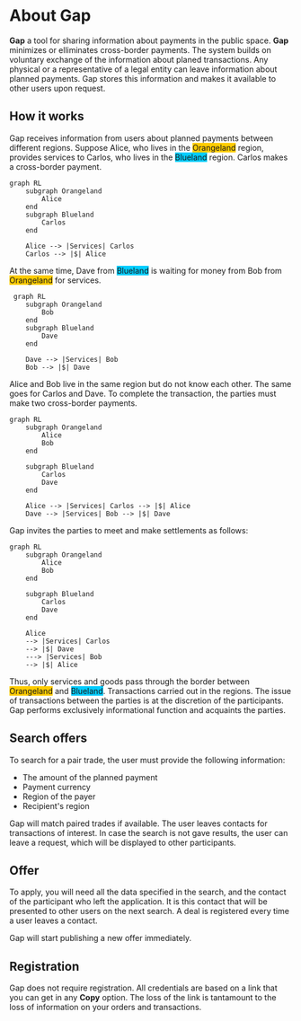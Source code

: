 # About Gap

**Gap** a tool for sharing information about payments in the public space. **Gap**
minimizes or elliminates cross-border payments. The system builds on voluntary
exchange of the information about planed transactions. Any physical or a
representative of a legal entity can leave information about planned payments. Gap
stores this information and makes it available to other users upon request.



## How it works

Gap receives information from users about planned payments between different regions. Suppose Alice, who lives in the 
<span style="background-color:#ffcc00">Orangeland</span> region, provides services to Carlos, who lives in the <span 
style="background-color:#00ccff">Blueland</span> region. Carlos makes a cross-border payment.

```mermaid
graph RL
    subgraph Orangeland
        Alice
    end
    subgraph Blueland
        Carlos
    end

    Alice --> |Services| Carlos
    Carlos --> |$| Alice
```

At the same time, Dave from <span style="background-color:#00ccff">Blueland</span> is waiting for money from Bob from 
<span style="background-color:#ffcc00">Orangeland</span> for services.

```mermaid
 graph RL
    subgraph Orangeland
        Bob
    end
    subgraph Blueland
        Dave
    end

    Dave --> |Services| Bob
    Bob --> |$| Dave
```

Alice and Bob live in the same region but do not know each other. The same goes for
Carlos and Dave. To complete the transaction, the parties must make two cross-border
payments.

```mermaid
graph RL
    subgraph Orangeland
        Alice
        Bob
    end

    subgraph Blueland
        Carlos
        Dave
    end

    Alice --> |Services| Carlos --> |$| Alice
    Dave --> |Services| Bob --> |$| Dave
```

Gap invites the parties to meet and make settlements as follows:

```mermaid
graph RL
    subgraph Orangeland
        Alice
        Bob
    end

    subgraph Blueland
        Carlos
        Dave
    end

    Alice
    --> |Services| Carlos
    --> |$| Dave
    ---> |Services| Bob
    --> |$| Alice
```

Thus, only services and goods pass through the border between <span style="background-color:#ffcc00">Orangeland</span> 
and <span style="background-color:#00ccff">Blueland</span>. Transactions carried out in the regions. The issue of 
transactions between the parties is at the discretion of the participants. Gap performs exclusively informational 
function and acquaints the parties.



## Search offers

To search for a pair trade, the user must provide the following information:

- The amount of the planned payment
- Payment currency
- Region of the payer
- Recipient's region

Gap will match paired trades if available. The user leaves contacts for transactions of interest. In case the search is
not gave results, the user can leave a request, which will be displayed to other participants.



## Offer

To apply, you will need all the data specified in the search, and the contact of the participant who left the
application. It is this contact that will be presented to other users on the next search. A deal is registered every
time a user leaves a contact.

Gap will start publishing a new offer immediately.



## Registration

Gap does not require registration. All credentials are based on a link that you can get in any **Copy** option. The loss
of the link is tantamount to the loss of information on your orders and transactions.

